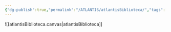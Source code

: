 ```yaml
---
{"dg-publish":true,"permalink":"/ATLANTIS/atlantisBiblioteca/","tags":["gardenEntry"]}
---
```


![[atlantisBiblioteca.canvas|atlantisBiblioteca]]